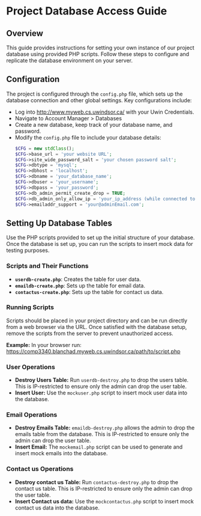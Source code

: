 # Project Database Access Guide

## Overview
This guide provides instructions for setting your own instance of our project database using provided PHP scripts. Follow these steps to configure and replicate the database environment on your server.


## Configuration
The project is configured through the `config.php` file, which sets up the database connection and other global settings. Key configurations include:
- Log into http://www.myweb.cs.uwindsor.ca/ with your Uwin Credentials.
- Navigate to Account Manager > Databases
- Create a new database, keep track of your database name, and password.
- Modify the `config.php` file to include your database details:
    ```php
    $CFG = new stdClass();
    $CFG->base_url = 'your website URL';
    $CFG->site_wide_password_salt = 'your chosen password salt';
    $CFG->dbtype = 'mysql';
    $CFG->dbhost = 'localhost';
    $CFG->dbname = 'your_database_name';
    $CFG->dbuser = 'your_username';
    $CFG->dbpass = 'your_password';
    $CFG->db_admin_permit_create_drop = TRUE;
    $CFG->db_admin_only_allow_ip = 'your_ip_address (while connected to GlobalProtect VPN)';
    $CFG->emailaddr_support = 'your@adminEmail.com';
    ```
## Setting Up Database Tables
Use the PHP scripts provided to set up the initial structure of your database. Once the database is set up, you can run the scripts to insert mock data for testing purposes.

### Scripts and Their Functions
- **`userdb-create.php`**: Creates the table for user data.
- **`emaildb-create.php`**: Sets up the table for email data.
- **`contactus-create.php`**: Sets up the table for contact us data.

### Running Scripts
Scripts should be placed in your project directory and can be run directly from a web browser via the URL. Once satisfied with the database setup, remove the scripts from the server to prevent unauthorized access.

**Example:** In your browser run: https://comp3340.blanchad.myweb.cs.uwindsor.ca/path/to/script.php

### User Operations
- **Destroy Users Table:** Run `userdb-destroy.php` to drop the users table. This is IP-restricted to ensure only the admin can drop the user table.
- **Insert User:** Use the `mockuser.php` script to insert mock user data into the database.

### Email Operations
- **Destroy Emails Table:** `emaildb-destroy.php` allows the admin to drop the emails table from the database. This is IP-restricted to ensure only the admin can drop the user table.
- **Insert Email:** The `mockemail.php` script can be used to generate and insert mock emails into the database.

### Contact us Operations
- **Destroy contact us Table:** Run `contactus-destroy.php` to drop the contact us table. This is IP-restricted to ensure only the admin can drop the user table.
- **Insert Contact us data:** Use the `mockcontactus.php` script to insert mock contact us data into the database.